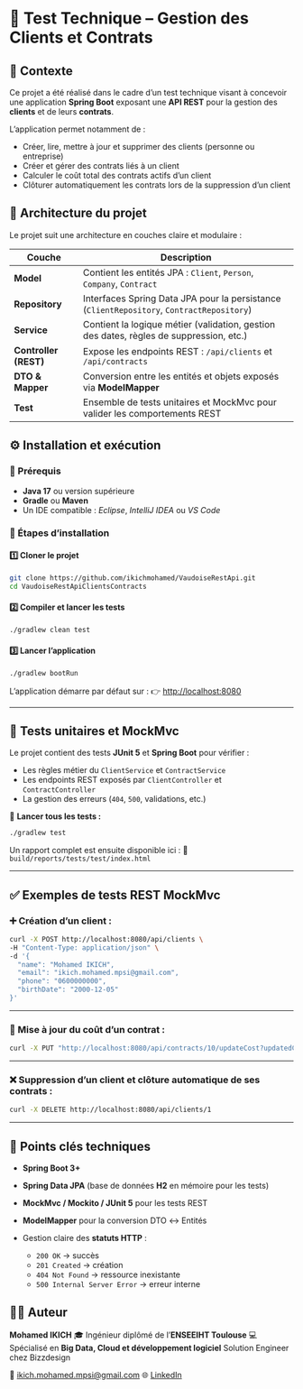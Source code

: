 
# 🧠 Test Technique – Gestion des Clients et Contrats

## 📘 Contexte

Ce projet a été réalisé dans le cadre d’un test technique visant à concevoir une application **Spring Boot** exposant une **API REST** pour la gestion des **clients** et de leurs **contrats**.

L’application permet notamment de :

- Créer, lire, mettre à jour et supprimer des clients (personne ou entreprise)  
- Créer et gérer des contrats liés à un client  
- Calculer le coût total des contrats actifs d’un client  
- Clôturer automatiquement les contrats lors de la suppression d’un client  



## 🧩 Architecture du projet

Le projet suit une architecture en couches claire et modulaire :

| Couche | Description |
|--------|--------------|
| **Model** | Contient les entités JPA : `Client`, `Person`, `Company`, `Contract` |
| **Repository** | Interfaces Spring Data JPA pour la persistance (`ClientRepository`, `ContractRepository`) |
| **Service** | Contient la logique métier (validation, gestion des dates, règles de suppression, etc.) |
| **Controller (REST)** | Expose les endpoints REST : `/api/clients` et `/api/contracts` |
| **DTO & Mapper** | Conversion entre les entités et objets exposés via **ModelMapper** |
| **Test** | Ensemble de tests unitaires et MockMvc pour valider les comportements REST |



## ⚙️ Installation et exécution

### 🧱 Prérequis

- **Java 17** ou version supérieure  
- **Gradle** ou **Maven**  
- Un IDE compatible : *Eclipse*, *IntelliJ IDEA* ou *VS Code*  



### 🚀 Étapes d’installation

#### 1️⃣ Cloner le projet
```bash
git clone https://github.com/ikichmohamed/VaudoiseRestApi.git
cd VaudoiseRestApiClientsContracts
````

#### 2️⃣ Compiler et lancer les tests

```bash
./gradlew clean test
```

#### 3️⃣ Lancer l’application

```bash
./gradlew bootRun
```

L’application démarre par défaut sur :
👉 [http://localhost:8080](http://localhost:8080)

---

## 🧪 Tests unitaires et MockMvc

Le projet contient des tests **JUnit 5** et **Spring Boot** pour vérifier :

* Les règles métier du `ClientService` et `ContractService`
* Les endpoints REST exposés par `ClientController` et `ContractController`
* La gestion des erreurs (`404`, `500`, validations, etc.)

📍 **Lancer tous les tests :**

```bash
./gradlew test
```

Un rapport complet est ensuite disponible ici :
📄 `build/reports/tests/test/index.html`

---

## ✅ Exemples de tests REST MockMvc

### ➕ Création d’un client :

```bash
curl -X POST http://localhost:8080/api/clients \
-H "Content-Type: application/json" \
-d '{
  "name": "Mohamed IKICH",
  "email": "ikich.mohamed.mpsi@gmail.com",
  "phone": "0600000000",
  "birthDate": "2000-12-05"
}'
```

---

### 🔁 Mise à jour du coût d’un contrat :

```bash
curl -X PUT "http://localhost:8080/api/contracts/10/updateCost?updatedCost=2000"
```

---

### ❌ Suppression d’un client et clôture automatique de ses contrats :

```bash
curl -X DELETE http://localhost:8080/api/clients/1
```

---

## 🧠 Points clés techniques

* **Spring Boot 3+**
* **Spring Data JPA** (base de données **H2** en mémoire pour les tests)
* **MockMvc / Mockito / JUnit 5** pour les tests REST
* **ModelMapper** pour la conversion DTO ↔️ Entités
* Gestion claire des **statuts HTTP** :

  * `200 OK` → succès
  * `201 Created` → création
  * `404 Not Found` → ressource inexistante
  * `500 Internal Server Error` → erreur interne



## 👨‍💻 Auteur

**Mohamed IKICH**
🎓 Ingénieur diplômé de l’**ENSEEIHT Toulouse**
💻 Spécialisé en **Big Data, Cloud et développement logiciel** 
Solution Engineer chez Bizzdesign

📧 [ikich.mohamed.mpsi@gmail.com](mailto:ikich.mohamed.mpsi@gmail.com)
🌐 [LinkedIn](https://www.linkedin.com/in/mohamed-ikich-2b285b1b4)

